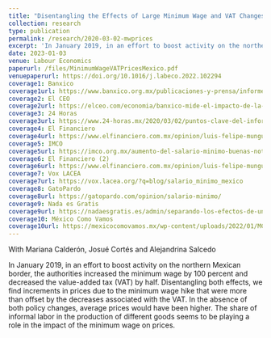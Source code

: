 ```yaml
---
title: "Disentangling the Effects of Large Minimum Wage and VAT Changes on Prices: Evidence from Mexico"
collection: research
type: publication
permalink: /research/2020-03-02-mwprices
excerpt: 'In January 2019, in an effort to boost activity on the northern Mexican border, the authorities increased the minimum wage by 100 percent and decreased the value-added tax (VAT) by half. Disentangling both effects, we find increments in prices due to the minimum wage hike that were more than offset by the decreases associated with the VAT. In the absence of both policy changes, average prices would have been higher. The share of informal labor in the production of different goods seems to be playing a role in the impact of the minimum wage on prices.'
date: 2023-01-03
venue: Labour Economics 
paperurl: /files/MinimumWageVATPricesMexico.pdf
venuepaperurl: https://doi.org/10.1016/j.labeco.2022.102294
coverage1: Banxico
coverage1url: https://www.banxico.org.mx/publicaciones-y-prensa/informes-trimestrales/recuadros/%7B56780CA3-EBA3-4742-2582-A6DAF863F9DB%7D.pdf
coverage2: El CEO
coverage2url: https://elceo.com/economia/banxico-mide-el-impacto-de-la-recuperacion-del-salario-minimo-en-la-inflacion-este-es-el-resultado/
coverage3: 24 Horas
coverage3url: https://www.24-horas.mx/2020/03/02/puntos-clave-del-informe-trimestral-y-la-minuta-de-banxico/
coverage4: El Financiero
coverage4url: https://www.elfinanciero.com.mx/opinion/luis-felipe-munguia/2021/04/27/inflacion-realmente-debemos-preocuparnos/?outputType=amp
coverage5: IMCO
coverage5url: https://imco.org.mx/aumento-del-salario-minimo-buenas-noticias-y-riesgos-potenciales/
coverage6: El Financiero (2)
coverage6url: https://www.elfinanciero.com.mx/opinion/luis-felipe-munguia/2022/11/03/efecto-del-salario-minimo-en-la-inflacion-y-costos-laborales/
coverage7: Vox LACEA
coverage7url: https://vox.lacea.org/?q=blog/salario_minimo_mexico
coverage8: GatoPardo
coverage8url: https://gatopardo.com/opinion/salario-minimo/
coverage9: Nada es Gratis
coverage9url: https://nadaesgratis.es/admin/separando-los-efectos-de-un-cambio-en-el-salario-minimo-y-en-la-tasa-del-iva-en-los-precios-evidencia-de-mexico
coverage10: México Como Vamos
coverage10url: https://mexicocomovamos.mx/wp-content/uploads/2022/01/MCV_2021_salario-minimo_infografi%CC%81a.pdf
---
```

With Mariana Calderón, Josué Cortés and Alejandrina Salcedo

In January 2019, in an effort to boost activity on the northern Mexican border, the authorities increased the minimum wage by 100 percent and decreased the value-added tax (VAT) by half. Disentangling both effects, we find increments in prices due to the minimum wage hike that were more than offset by the decreases associated with the VAT. In the absence of both policy changes, average prices would have been higher. The share of informal labor in the production of different goods seems to be playing a role in the impact of the minimum wage on prices.
